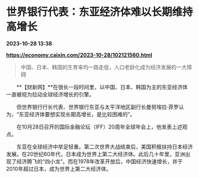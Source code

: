 # 世界银行代表：东亚经济体难以长期维持高增长

**2023-10-28 13:38**

**https://economy.caixin.com/2023-10-28/102121560.html**

> 中国、日本、韩国的生育率均一路走低，人口老龄化成为经济发展的一大障碍

  

　　**【财新网】**在很长一段时间里，以中国、日本、韩国为主的东亚经济体一直被视为拉动全球经济增长的引擎。

　　但世界银行行长代表、世界银行东亚与太平洋地区副行长曼努埃拉·菲罗认为，“东亚经济体要想实现长期高增长，是比较困难的”。

　　在10月28日召开的国际金融论坛（IFF）20周年全球年会上，他发表上述观点。

　　东亚在全球经济中举足轻重。第二次世界大战结束后，美国积极扶持日本经济发展。在20世纪60年代，日本成为世界上第二大经济体。此后几十年里，亚洲出现了经济腾飞的“四小龙”。而在1978年改革开放后，中国经济快速增长，并于2010年超过日本，成为世界上第二大经济体。
